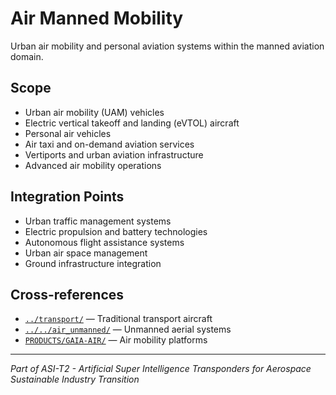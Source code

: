 # Air Manned Mobility

Urban air mobility and personal aviation systems within the manned aviation domain.

## Scope

- Urban air mobility (UAM) vehicles
- Electric vertical takeoff and landing (eVTOL) aircraft
- Personal air vehicles
- Air taxi and on-demand aviation services
- Vertiports and urban aviation infrastructure
- Advanced air mobility operations

## Integration Points

- Urban traffic management systems
- Electric propulsion and battery technologies
- Autonomous flight assistance systems
- Urban air space management
- Ground infrastructure integration

## Cross-references

- [`../transport/`](../transport/) — Traditional transport aircraft
- [`../../air_unmanned/`](../../air_unmanned/) — Unmanned aerial systems
- [`PRODUCTS/GAIA-AIR/`](../../../PRODUCTS/GAIA-AIR/) — Air mobility platforms

---

*Part of ASI-T2 - Artificial Super Intelligence Transponders for Aerospace Sustainable Industry Transition*
